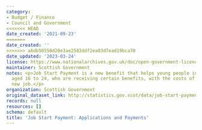 ```yaml
---
category:
- Budget / Finance
- Council and Government
<<<<<<< HEAD
date_created: '2021-09-23'
=======
date_created: ''
>>>>>>> a6db50550d20e3ae2582ddf2ea03d7ead19bca70
date_updated: '2023-03-24'
license: https://www.nationalarchives.gov.uk/doc/open-government-licence/version/3/
maintainer: Scottish Government
notes: <p>Job Start Payment is a new benefit that helps young people in Scotland,
  aged 16 to 24, who are receiving certain benefits, with the costs of starting a
  new job.</p>
organization: Scottish Government
original_dataset_link: http://statistics.gov.scot/data/job-start-payment-applications-and-payments
records: null
resources: []
schema: default
title: 'Job Start Payment: Applications and Payments'
---
```

